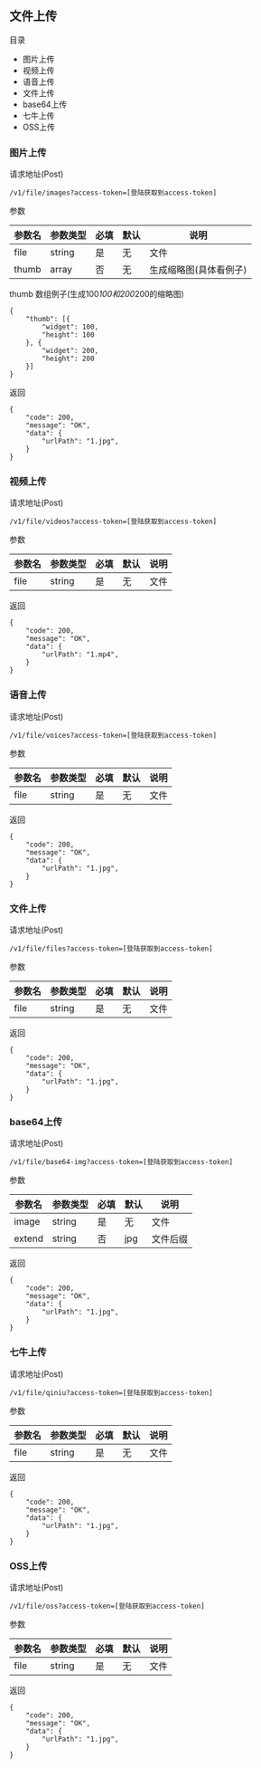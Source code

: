 ## 文件上传

目录

- 图片上传
- 视频上传
- 语音上传
- 文件上传
- base64上传
- 七牛上传
- OSS上传

### 图片上传

请求地址(Post)

```
/v1/file/images?access-token=[登陆获取到access-token]
```

参数

参数名 | 参数类型| 必填 | 默认 | 说明
---|---|---|---|---
file | string| 是 | 无 | 文件
thumb | array| 否 | 无 | 生成缩略图(具体看例子)

thumb 数组例子(生成100*100和200*200的缩略图)

```
{
	"thumb": [{
		"widget": 100,
		"height": 100
	}, {
		"widget": 200,
		"height": 200
	}]
}
```

返回

```
{
    "code": 200,
    "message": "OK",
    "data": {
        "urlPath": "1.jpg",
    }
}
```

### 视频上传

请求地址(Post)

```
/v1/file/videos?access-token=[登陆获取到access-token]
```

参数

参数名 | 参数类型| 必填 | 默认 | 说明
---|---|---|---|---
file | string| 是 | 无 | 文件

返回

```
{
    "code": 200,
    "message": "OK",
    "data": {
        "urlPath": "1.mp4",
    }
}
```

### 语音上传

请求地址(Post)

```
/v1/file/voices?access-token=[登陆获取到access-token]
```

参数

参数名 | 参数类型| 必填 | 默认 | 说明
---|---|---|---|---
file | string| 是 | 无 | 文件

返回

```
{
    "code": 200,
    "message": "OK",
    "data": {
        "urlPath": "1.jpg",
    }
}
```

### 文件上传

请求地址(Post)

```
/v1/file/files?access-token=[登陆获取到access-token]
```

参数

参数名 | 参数类型| 必填 | 默认 | 说明
---|---|---|---|---
file | string| 是 | 无 | 文件

返回

```
{
    "code": 200,
    "message": "OK",
    "data": {
        "urlPath": "1.jpg",
    }
}
```

### base64上传

请求地址(Post)

```
/v1/file/base64-img?access-token=[登陆获取到access-token]
```

参数

参数名 | 参数类型| 必填 | 默认 | 说明
---|---|---|---|---
image | string| 是 | 无 | 文件
extend | string| 否 | jpg | 文件后缀 

返回

```
{
    "code": 200,
    "message": "OK",
    "data": {
        "urlPath": "1.jpg",
    }
}
```

### 七牛上传

请求地址(Post)

```
/v1/file/qiniu?access-token=[登陆获取到access-token]
```

参数

参数名 | 参数类型| 必填 | 默认 | 说明
---|---|---|---|---
file | string| 是 | 无 | 文件

返回

```
{
    "code": 200,
    "message": "OK",
    "data": {
        "urlPath": "1.jpg",
    }
}
```

### OSS上传

请求地址(Post)

```
/v1/file/oss?access-token=[登陆获取到access-token]
```

参数

参数名 | 参数类型| 必填 | 默认 | 说明
---|---|---|---|---
file | string| 是 | 无 | 文件

返回

```
{
    "code": 200,
    "message": "OK",
    "data": {
        "urlPath": "1.jpg",
    }
}
```